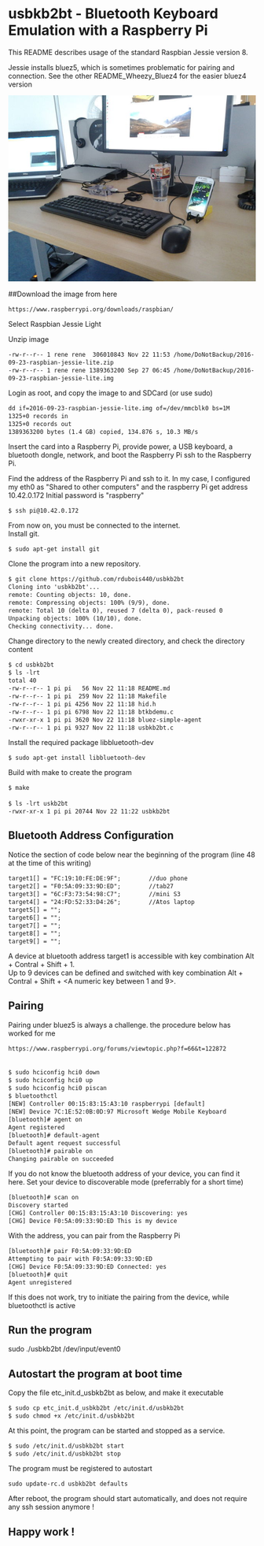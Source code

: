 # usbkb2bt - Bluetooth Keyboard Emulation with a Raspberry Pi

This README describes usage of the standard Raspbian Jessie version 8.   

Jessie installs bluez5, which is sometimes problematic for pairing and connection. See the other README_Wheezy_Bluez4 for the easier bluez4 version

![USB keyboard as a Bluetooth keyboard](images/usbkb2bt_20161121.jpg)

##Download the image from here

```
https://www.raspberrypi.org/downloads/raspbian/
```
Select Raspbian Jessie Light


Unzip image

```
-rw-r--r-- 1 rene rene  306010843 Nov 22 11:53 /home/DoNotBackup/2016-09-23-raspbian-jessie-lite.zip
-rw-r--r-- 1 rene rene 1389363200 Sep 27 06:45 /home/DoNotBackup/2016-09-23-raspbian-jessie-lite.img
```

Login as root, and copy the image to and SDCard (or use sudo)

```
dd if=2016-09-23-raspbian-jessie-lite.img of=/dev/mmcblk0 bs=1M
1325+0 records in
1325+0 records out
1389363200 bytes (1.4 GB) copied, 134.876 s, 10.3 MB/s
```

Insert the card into a Raspberry Pi, provide power, a USB keyboard, a bluetooth dongle, network, and boot the Raspberry Pi
ssh to the Raspberry Pi. 

Find the  address of the Raspberry Pi and ssh to it. In my case, I configured my eth0 as "Shared to other computers" and the raspberry Pi get address 10.42.0.172
Initial password is "raspberry"


```
$ ssh pi@10.42.0.172
```

From now on, you must be connected to the internet.   
Install git. 

```
$ sudo apt-get install git
```

Clone the program into a new repository.   


```
$ git clone https://github.com/rdubois440/usbkb2bt 
Cloning into 'usbkb2bt'...
remote: Counting objects: 10, done.
remote: Compressing objects: 100% (9/9), done.
remote: Total 10 (delta 0), reused 7 (delta 0), pack-reused 0
Unpacking objects: 100% (10/10), done.
Checking connectivity... done.
```

Change directory to the newly created directory, and check the directory content

```
$ cd usbkb2bt
$ ls -lrt
total 40
-rw-r--r-- 1 pi pi   56 Nov 22 11:18 README.md
-rw-r--r-- 1 pi pi  259 Nov 22 11:18 Makefile
-rw-r--r-- 1 pi pi 4256 Nov 22 11:18 hid.h
-rw-r--r-- 1 pi pi 6798 Nov 22 11:18 btkbdemu.c
-rwxr-xr-x 1 pi pi 3620 Nov 22 11:18 bluez-simple-agent
-rw-r--r-- 1 pi pi 9327 Nov 22 11:18 usbkb2bt.c

```

Install the required package libbluetooth-dev   


```
$ sudo apt-get install libbluetooth-dev
```

Build with make to create the program

```
$ make

$ ls -lrt uskb2bt
-rwxr-xr-x 1 pi pi 20744 Nov 22 11:22 usbkb2bt

```

## Bluetooth Address Configuration

Notice the section of code below near the beginning of the program (line 48 at the time of this writing)


```
target1[] = "FC:19:10:FE:DE:9F";        //duo phone 
target2[] = "F0:5A:09:33:9D:ED";        //tab27
target3[] = "6C:F3:73:54:98:C7";        //mini S3
target4[] = "24:FD:52:33:D4:26";        //Atos laptop
target5[] = ""; 
target6[] = ""; 
target7[] = ""; 
target8[] = ""; 
target9[] = ""; 
```

A device at bluetooth address target1 is accessible with key combination Alt + Contral + Shift + 1.   
Up to 9 devices can be defined and switched with key combination Alt + Contral + Shift + <A numeric key between 1 and 9>.   


## Pairing

Pairing under bluez5 is always a challenge. the procedure below has worked for me

```
https://www.raspberrypi.org/forums/viewtopic.php?f=66&t=122872


$ sudo hciconfig hci0 down
$ sudo hciconfig hci0 up
$ sudo hciconfig hci0 piscan
$ bluetoothctl
[NEW] Controller 00:15:83:15:A3:10 raspberrypi [default]
[NEW] Device 7C:1E:52:0B:0D:97 Microsoft Wedge Mobile Keyboard
[bluetooth]# agent on
Agent registered
[bluetooth]# default-agent
Default agent request successful
[bluetooth]# pairable on
Changing pairable on succeeded
```

If you do not know the bluetooth address of your device, you can find it here. Set your device to discoverable mode (preferrably for a short time)


```
[bluetooth]# scan on
Discovery started
[CHG] Controller 00:15:83:15:A3:10 Discovering: yes
[CHG] Device F0:5A:09:33:9D:ED This is my device
```

With the address, you can pair from the Raspberry Pi

```
[bluetooth]# pair F0:5A:09:33:9D:ED
Attempting to pair with F0:5A:09:33:9D:ED
[CHG] Device F0:5A:09:33:9D:ED Connected: yes
[bluetooth]# quit
Agent unregistered
```

If this does not work, try to initiate the pairing from the device, while bluetoothctl is active

## Run the program

sudo ./usbkb2bt /dev/input/event0


## Autostart the program at boot time

Copy the file etc_init.d_usbkb2bt as below, and make it executable


```
$ sudo cp etc_init.d_usbkb2bt /etc/init.d/usbkb2bt
$ sudo chmod +x /etc/init.d/usbkb2bt
```

At this point, the program can be started and stopped as a service.   
```
$ sudo /etc/init.d/usbkb2bt start
$ sudo /etc/init.d/usbkb2bt stop
```

The program must be registered to autostart

```
sudo update-rc.d usbkb2bt defaults
```

After reboot, the program should start automatically, and does not require any ssh session anymore !    

## Happy work !


